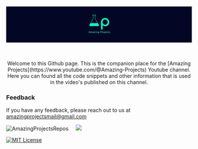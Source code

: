<p align="center">	<img src="pics/repo-banner-1.jpg"></p><br/><p align="center">Welcome to this Github page. This is the companion place for the [Amazing Projects](https://www.youtube.com/@Amazing-Projects) Youtube channel. Here you can found all the code snippets and other information that is used in the video's published on this channel.

### Feedback

If you have any feedback, please reach out to us at amazingprojectsmail@gmail.com

<img width="48%" src="https://github-readme-stats.vercel.app/api?username=AmazingProjectsRepos&count_private=true&theme=dark&show_icons=true" alt="AmazingProjectsRepos" /> &nbsp;&nbsp;&nbsp;
<img width="48%" src="https://github-readme-streak-stats.herokuapp.com/?user=AmazingProjectsRepos&hide_border=true&theme=dark&show_icons=true" />

</p>

[![MIT License](https://img.shields.io/badge/License-MIT-green.svg)](https://choosealicense.com/licenses/mit/)
